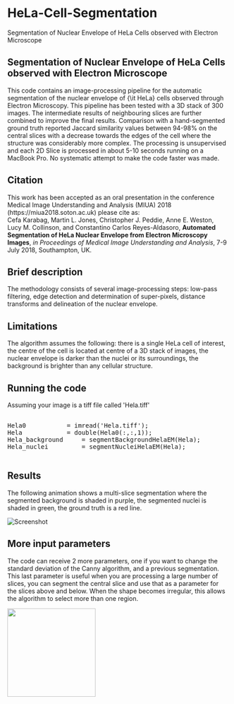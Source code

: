 # HeLa-Cell-Segmentation
Segmentation of Nuclear Envelope of HeLa Cells observed with Electron Microscope

<h2>Segmentation of Nuclear Envelope of HeLa Cells observed with Electron Microscope</h2>

This code contains an image-processing pipeline for the automatic segmentation of the nuclear envelope of {\it HeLa} cells 
observed through Electron Microscopy. This pipeline has been tested with a 3D stack of 300 images. 
The intermediate results of neighbouring slices are further combined to improve the final results. 
Comparison with a hand-segmented  ground truth reported Jaccard similarity values between 94-98% on 
the central slices with a decrease towards the edges of the cell where the structure was considerably more complex.
The processing is unsupervised and  each 2D Slice is processed in about 5-10 seconds running on a MacBook Pro. 
No systematic attempt to make the code faster was made.

<h2> Citation </h2>
This work has been accepted as an oral presentation in the conference Medical Image Understanding and Analysis (MIUA) 2018 (https://miua2018.soton.ac.uk) please cite as:

<br>
Cefa Karabag, Martin L. Jones, Christopher J. Peddie, Anne E. Weston, Lucy M. Collinson, and Constantino Carlos Reyes-Aldasoro, <b>Automated Segmentation of HeLa Nuclear Envelope from Electron Microscopy Images</b>,<i> in Proceedings of Medical Image Understanding and Analysis</i>, 7-9 July 2018, Southampton, UK.
<br>

<h2> Brief description </h2>

The methodology consists of several image-processing steps: low-pass filtering, edge detection and determination of super-pixels, 
distance transforms and delineation of the nuclear envelope. 


<h2>Limitations</h2>


The algorithm assumes the following: there is a single HeLa cell of interest, the  centre of the cell is located at centre 
of a 3D stack of images, 
the nuclear envelope is darker than the nuclei or its surroundings, the background is brighter than any cellular structure.



<h2>Running the code</h2>

Assuming your image is a tiff file called 'Hela.tiff'

<pre class="codeinput">

Hela0 			= imread('Hela.tiff');
Hela 			= double(Hela0(:,:,1));   
Hela_background 	= segmentBackgroundHelaEM(Hela);
Hela_nuclei     	= segmentNucleiHelaEM(Hela);    

</pre>

<h2>Results</h2>

The following animation shows a multi-slice segmentation where the segmented background is shaded in purple, 
the segmented nuclei is shaded in green, the ground truth is a red line.


![Screenshot](Hela_CombinedB_2017_09_07.gif)


<h2>More input parameters</h2>

The code can receive 2 more parameters, one if you want to change the standard deviation of the Canny algorithm, and a previous segmentation. This last parameter is useful when you are processing a large number of slices, you can segment the central slice and use that as a parameter for the slices above and below. When the shape becomes irregular, this allows the algorithm to select more than one region.

<img src="https://github.com/phagosight/reyesaldasoro/blob/master/figures/neutrophilActivated.jpg" width="200">


